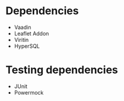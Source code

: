 # Dependencies

* Vaadin
* Leaflet Addon
* Viritin
* HyperSQL

# Testing dependencies

* JUnit
* Powermock
